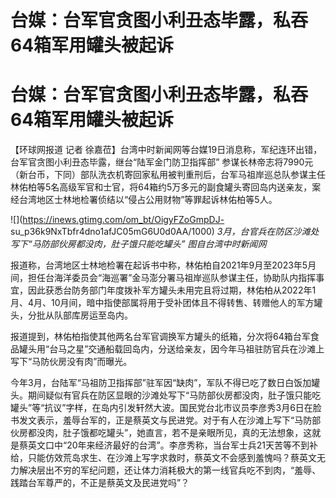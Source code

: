# 台媒：台军官贪图小利丑态毕露，私吞64箱军用罐头被起诉

# 台媒：台军官贪图小利丑态毕露，私吞64箱军用罐头被起诉

【环球网报道 记者 徐嘉莅】台湾中时新闻网等台媒19日消息称，军纪连环出错，台军官贪图小利丑态毕露，继台“陆军金门防卫指挥部”
参谋长林帝志将7990元（新台币，下同）部队洗衣机寄回家私用被判重刑后，台军马祖岸巡总队参谋主任林佑柏等5名高级军官和士官，将64箱约5万多元的副食罐头寄回岛内送亲友，案经台湾地区士林地检署侦结以“侵占公用财物”等罪起诉林佑柏等5人。

![](https://inews.gtimg.com/om_bt/OigyFZoGmpDJ-
su_p36k9NxTbfr4dno1afJC05mG6U0d0AA/1000) _3月，台官兵在防区沙滩处写下“马防部伙房都没肉，肚子饿只能吃罐头”
图自台湾中时新闻网_

报道称，台湾地区士林地检署在起诉书中称，林佑柏自2021年9月至2023年5月间，担任台海洋委员会“海巡署”金马澎分署马祖岸巡队参谋主任，协助队内指挥事宜，因此获悉台防务部门年度拨补军方罐头未用完且将过期，林佑柏从2022年1月、4月、10月间，暗中指使部属将用于受补团体且不得转售、转赠他人的军方罐头，分批从队部库房运至岛内。

报道提到，林佑柏指使其他两名台军官调换军方罐头的纸箱，分次将64箱台军食品罐头用“台马之星”交通船载回岛内，分送给亲友，因今年马祖驻防官兵在沙滩上写下“马防伙房没有肉”而曝光。

今年3月，台陆军“马祖防卫指挥部”驻军因“缺肉”，军队不得已吃了数日白饭加罐头。期间疑似有官兵在防区显眼的沙滩处写下“马防部伙房都没肉，肚子饿只能吃罐头”等“抗议”字样，在岛内引发轩然大波。国民党台北市议员李彦秀3月6日在脸书发文表示，羞辱台军的，正是蔡英文与民进党。对于有人在沙滩上写下“马防部伙房都没肉，肚子饿都吃罐头”，她直言，若不是亲眼所见，真的无法想象，这就是蔡英文口中“20年来经济最好的台湾”。李彦秀称，当台军士兵21天苦等不到补给，只能仿效荒岛求生、在沙滩上写字求救时，蔡英文不会感到羞愧吗？蔡英文无力解决层出不穷的军纪问题，还让体力消耗极大的第一线官兵吃不到肉，“羞辱、践踏台军尊严的，不正是蔡英文及民进党吗”？

